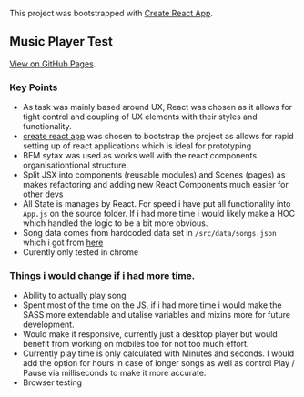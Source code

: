 This project was bootstrapped with
[Create React App](https://github.com/facebookincubator/create-react-app).

## Music Player Test

[View on GitHub Pages](https://jacksaunders.github.io/music-player-test/).

### Key Points

* As task was mainly based around UX, React was chosen as it allows for tight
  control and coupling of UX elements with their styles and functionality.
* [create react app](https://github.com/facebookincubator/create-react-app) was
  chosen to bootstrap the project as allows for rapid setting up of react
  applications which is ideal for prototyping
* BEM sytax was used as works well with the react components organisationtional
  structure.
* Split JSX into components (reusable modules) and Scenes (pages) as makes
  refactoring and adding new React Components much easier for other devs
* All State is manages by React. For speed i have put all functionality into
  `App.js` on the source folder. If i had more time i would likely make a HOC
  which handled the logic to be a bit more obvious.
* Song data comes from hardcoded data set in `/src/data/songs.json` which i got
  from [here](https://gist.github.com/jasonbaldridge/2668632)
* Curently only tested in chrome

### Things i would change if i had more time.

* Ability to actually play song
* Spent most of the time on the JS, if i had more time i would make the SASS
  more extendable and utalise variables and mixins more for future development.
* Would make it responsive, currently just a desktop player but would benefit
  from working on mobiles too for not too much effort.
* Currently play time is only calculated with Minutes and seconds. I would add
  the option for hours in case of longer songs as well as control Play / Pause
  via milliseconds to make it more accurate.
* Browser testing
